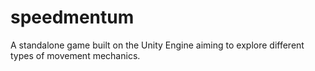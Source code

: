 # speedmentum
A standalone game built on the Unity Engine aiming to explore different types of movement mechanics.
